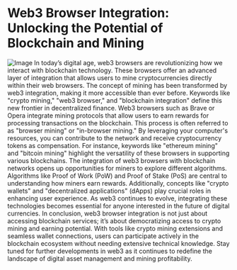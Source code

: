 # Web3 Browser Integration: Unlocking the Potential of Blockchain and Mining

![Image](https://github.com/user-attachments/assets/d7419ec9-dc67-403f-bf28-8faea5f1f74f)
In today’s digital age, web3 browsers are revolutionizing how we interact with blockchain technology. These browsers offer an advanced layer of integration that allows users to mine cryptocurrencies directly within their web browsers. The concept of mining has been transformed by web3 integration, making it more accessible than ever before. Keywords like "crypto mining," "web3 browser," and "blockchain integration" define this new frontier in decentralized finance.
Web3 browsers such as Brave or Opera integrate mining protocols that allow users to earn rewards for processing transactions on the blockchain. This process is often referred to as "browser mining" or "in-browser mining." By leveraging your computer's resources, you can contribute to the network and receive cryptocurrency tokens as compensation. For instance, keywords like "ethereum mining" and "bitcoin mining" highlight the versatility of these browsers in supporting various blockchains.
The integration of web3 browsers with blockchain networks opens up opportunities for miners to explore different algorithms. Algorithms like Proof of Work (PoW) and Proof of Stake (PoS) are central to understanding how miners earn rewards. Additionally, concepts like "crypto wallets" and "decentralized applications" (dApps) play crucial roles in enhancing user experience. As web3 continues to evolve, integrating these technologies becomes essential for anyone interested in the future of digital currencies.
In conclusion, web3 browser integration is not just about accessing blockchain services; it’s about democratizing access to crypto mining and earning potential. With tools like crypto mining extensions and seamless wallet connections, users can participate actively in the blockchain ecosystem without needing extensive technical knowledge. Stay tuned for further developments in web3 as it continues to redefine the landscape of digital asset management and mining profitability.
